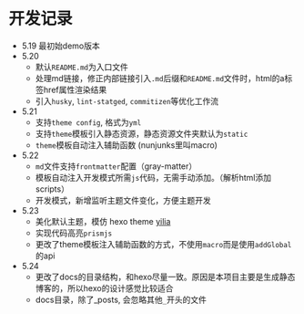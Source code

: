 # 开发记录

- 5.19 最初始demo版本
- 5.20
  - 默认`README.md`为入口文件
  - 处理md链接，修正内部链接引入`.md`后缀和`README.md`文件时，html的a标签href属性渲染结果
  - 引入`husky`, `lint-statged`, `commitizen`等优化工作流
- 5.21
  - 支持`theme config`, 格式为`yml`
  - 支持`theme`模板引入静态资源，静态资源文件夹默认为`static`
  - `theme`模板自动注入辅助函数 (nunjunks里叫macro)
- 5.22
  - `md`文件支持`frontmatter`配置（gray-matter）
  - 模板自动注入开发模式所需`js`代码，无需手动添加。（解析html添加scripts）
  - 开发模式，新增监听主题文件变化，方便主题开发
- 5.23
  - 美化默认主题，模仿 hexo theme [yilia](https://github.com/litten/hexo-theme-yilia)
  - 实现代码高亮`prismjs`
  - 更改了theme模板注入辅助函数的方式，不使用`macro`而是使用`addGlobal`的api
- 5.24
  - 更改了docs的目录结构，和hexo尽量一致。原因是本项目主要是生成静态博客的，所以hexo的设计感觉比较适合
  - docs目录，除了_posts, 会忽略其他`_`开头的文件
